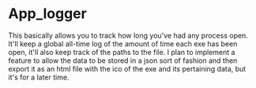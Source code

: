 # App_logger
This basically allows you to track how long you've had any process open. It'll keep a global all-time log of the amount of time each exe has been open, it'll also keep track of the paths to the file. I plan to implement a feature to allow the data to be stored in a json sort of fashion and then export it as an html file with the ico of the exe and its pertaining data, but it's for a later time.
